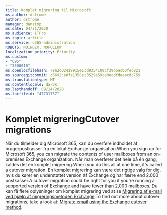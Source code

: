 ```yaml
---
title: Komplet migrering til Microsoft
ms.author: dstrome
author: dstrome
manager: dansimp
ms.date: 04/21/2020
ms.audience: ITPro
ms.topic: article
ms.service: o365-administration
ROBOTS: NOINDEX, NOFOLLOW
localization_priority: Priority
ms.custom:
- "695"
- "3500010"
ms.openlocfilehash: 79a2c02429915e1cd9354109cf39bbecb3fec821
ms.sourcegitcommit: c6692ce0fa1358ec3529e59ca0ecdfdea4cdc759
ms.translationtype: MT
ms.contentlocale: da-DK
ms.lasthandoff: 09/14/2020
ms.locfileid: "47731737"
---
```

# <a name="cutover-migrations"></a><span data-ttu-id="f7b0f-102">Komplet migrering</span><span class="sxs-lookup"><span data-stu-id="f7b0f-102">Cutover migrations</span></span>

<span data-ttu-id="f7b0f-103">Når du tilmelder dig Microsoft 365, kan du overføre indholdet af brugerpostkasser fra en lokal Exchange-organisation.</span><span class="sxs-lookup"><span data-stu-id="f7b0f-103">When you sign up for Microsoft 365, you can migrate the contents of user mailboxes from an on-premises Exchange organization.</span></span> <span data-ttu-id="f7b0f-104">Når man overfører det hele på én gang, kaldes det en komplet migrering.</span><span class="sxs-lookup"><span data-stu-id="f7b0f-104">When you do this all at one time, it's called a cutover migration.</span></span> <span data-ttu-id="f7b0f-105">En komplet migrering kan være det rigtige valg for dig, hvis du kører en understøttet version af Exchange og har færre end 2.000 postkasser.</span><span class="sxs-lookup"><span data-stu-id="f7b0f-105">A cutover migration could be right for you if you're running a supported version of Exchange and have fewer than 2,000 mailboxes.</span></span> <span data-ttu-id="f7b0f-106">Du kan få flere oplysninger om komplet migrering ved at se [Migrering af e-mail ved hjælp af migreringsmetoden Exchange](https://docs.microsoft.com/Exchange/mailbox-migration/cutover-migration-to-office-365).</span><span class="sxs-lookup"><span data-stu-id="f7b0f-106">To find out more about cutover migrations, take a look at: [Migrate email using the Exchange cutover method](https://docs.microsoft.com/Exchange/mailbox-migration/cutover-migration-to-office-365).</span></span>
  